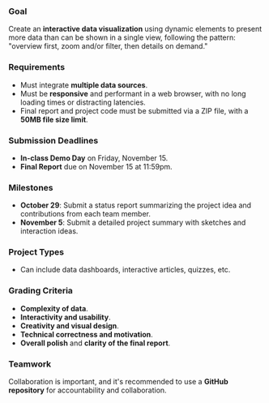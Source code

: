 ### Goal
Create an **interactive data visualization** using dynamic elements to present more data than can be shown in a single view, following the pattern: "overview first, zoom and/or filter, then details on demand."

### Requirements
- Must integrate **multiple data sources**.
- Must be **responsive** and performant in a web browser, with no long loading times or distracting latencies.
- Final report and project code must be submitted via a ZIP file, with a **50MB file size limit**.

### Submission Deadlines
- **In-class Demo Day** on Friday, November 15.
- **Final Report** due on November 15 at 11:59pm.

### Milestones
- **October 29**: Submit a status report summarizing the project idea and contributions from each team member.
- **November 5**: Submit a detailed project summary with sketches and interaction ideas.

### Project Types
- Can include data dashboards, interactive articles, quizzes, etc.

### Grading Criteria
- **Complexity of data**.
- **Interactivity and usability**.
- **Creativity and visual design**.
- **Technical correctness and motivation**.
- **Overall polish** and **clarity of the final report**.

### Teamwork
Collaboration is important, and it's recommended to use a **GitHub repository** for accountability and collaboration.
